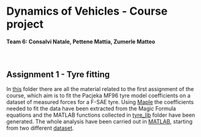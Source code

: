 # Dynamics of Vehicles - Course project
#### Team 6: Consalvi Natale, Pettene Mattia, Zumerle Matteo
<br>

## Assignment 1 - Tyre fitting
In [this](https://github.com/mattiapettene/DoV-Project-team6/tree/main/Assignement-01-tyre_fitting) folder there are all the material related to the first assignment of the course, which aim is to fit the Pacjeka MF96 tyre model coefficients on a dataset of measured forces for a F-SAE tyre. Using [Maple](https://github.com/mattiapettene/DoV-Project-team6/blob/main/Assignement-01-tyre_fitting/TyreModel-MF96.mw) the coefficients needed to fit the data have been extracted from the Magic Formula equations and the MATLAB functions collected in [tyre_lib](https://github.com/mattiapettene/DoV-Project-team6/tree/main/Assignement-01-tyre_fitting/tyre_lib) folder have been generated. The whole analysis have been carried out in [MATLAB](https://github.com/mattiapettene/DoV-Project-team6/blob/main/Assignement-01-tyre_fitting/main_tyre_data_analysis.m), starting from two different [dataset](https://github.com/mattiapettene/DoV-Project-team6/tree/main/Assignement-01-tyre_fitting/dataset).
